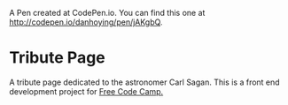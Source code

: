 A Pen created at CodePen.io. You can find this one at http://codepen.io/danhoying/pen/jAKgbQ.

# Tribute Page

A tribute page dedicated to the astronomer Carl Sagan. This is a front end development project for [Free Code Camp.](https://www.freecodecamp.com/challenges/build-a-tribute-page)